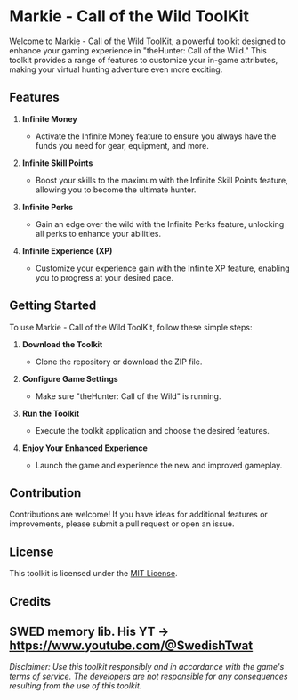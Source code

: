 # Markie - Call of the Wild ToolKit

Welcome to Markie - Call of the Wild ToolKit, a powerful toolkit designed to enhance your gaming experience in "theHunter: Call of the Wild." This toolkit provides a range of features to customize your in-game attributes, making your virtual hunting adventure even more exciting.

## Features

1. **Infinite Money**
   - Activate the Infinite Money feature to ensure you always have the funds you need for gear, equipment, and more.

2. **Infinite Skill Points**
   - Boost your skills to the maximum with the Infinite Skill Points feature, allowing you to become the ultimate hunter.

3. **Infinite Perks**
   - Gain an edge over the wild with the Infinite Perks feature, unlocking all perks to enhance your abilities.

4. **Infinite Experience (XP)**
   - Customize your experience gain with the Infinite XP feature, enabling you to progress at your desired pace.

## Getting Started

To use Markie - Call of the Wild ToolKit, follow these simple steps:

1. **Download the Toolkit**
   - Clone the repository or download the ZIP file.

2. **Configure Game Settings**
   - Make sure "theHunter: Call of the Wild" is running.

3. **Run the Toolkit**
   - Execute the toolkit application and choose the desired features.

4. **Enjoy Your Enhanced Experience**
   - Launch the game and experience the new and improved gameplay.

## Contribution

Contributions are welcome! If you have ideas for additional features or improvements, please submit a pull request or open an issue.

## License

This toolkit is licensed under the [MIT License](LICENSE.md).

## Credits

SWED memory lib.
His YT -> https://www.youtube.com/@SwedishTwat
---

*Disclaimer: Use this toolkit responsibly and in accordance with the game's terms of service. The developers are not responsible for any consequences resulting from the use of this toolkit.*
